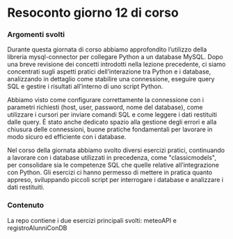 <h1 align="left"> Resoconto giorno 12 di corso</h1>
<h3 align="left"> Argomenti svolti </h3>
Durante questa giornata di corso abbiamo approfondito l’utilizzo della libreria mysql-connector per collegare Python a un database MySQL. Dopo una breve revisione dei concetti introdotti nella lezione precedente, ci siamo concentrati sugli aspetti pratici dell’interazione tra Python e i database, analizzando in dettaglio come stabilire una connessione, eseguire query SQL e gestire i risultati all’interno di uno script Python.

Abbiamo visto come configurare correttamente la connessione con i parametri richiesti (host, user, password, nome del database), come utilizzare i cursori per inviare comandi SQL e come leggere i dati restituiti dalle query. È stato anche dedicato spazio alla gestione degli errori e alla chiusura delle connessioni, buone pratiche fondamentali per lavorare in modo sicuro ed efficiente con i database.

Nel corso della giornata abbiamo svolto diversi esercizi pratici, continuando a lavorare con i database utilizzati in precedenza, come "classicmodels", per consolidare sia le competenze SQL che quelle relative all’integrazione con Python. Gli esercizi ci hanno permesso di mettere in pratica quanto appreso, sviluppando piccoli script per interrogare i database e analizzare i dati restituiti.

<h3 align="left"> Contenuto </h3>
<p align="left">La repo contiene i due esercizi principali svolti: meteoAPI e registroAlunniConDB </p>
